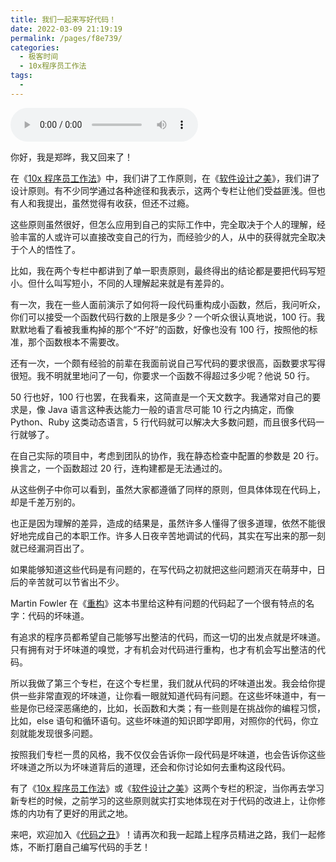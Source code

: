 ```yaml
---
title: 我们一起来写好代码！
date: 2022-03-09 21:19:19
permalink: /pages/f8e739/
categories:
  - 极客时间
  - 10x程序员工作法
tags:
  - 
---
```

<audio title="第三季回归.我们一起来写好代码！" src="https://static001.geekbang.org/resource/audio/01/43/013ffe3361243b5cfde19bae89274743.mp3" controls="controls"></audio> 
<p>你好，我是郑晔，我又回来了！</p><p>在《<a href="https://time.geekbang.org/column/intro/100022301">10x 程序员工作法</a>》中，我们讲了工作原则，在《<a href="https://time.geekbang.org/column/intro/100052601">软件设计之美</a>》，我们讲了设计原则。有不少同学通过各种途径和我表示，这两个专栏让他们受益匪浅。但也有人和我提出，虽然觉得有收获，但还不过瘾。</p><p>这些原则虽然很好，但怎么应用到自己的实际工作中，完全取决于个人的理解，经验丰富的人或许可以直接改变自己的行为，而经验少的人，从中的获得就完全取决于个人的悟性了。</p><p>比如，我在两个专栏中都讲到了单一职责原则，最终得出的结论都是要把代码写短小。但什么叫写短小，不同的人理解起来就是有差异的。</p><p>有一次，我在一些人面前演示了如何将一段代码重构成小函数，然后，我问听众，你们可以接受一个函数代码行数的上限是多少？一个听众很认真地说，100 行。我默默地看了看被我重构掉的那个“不好”的函数，好像也没有 100 行，按照他的标准，那个函数根本不需要改。</p><p>还有一次，一个颇有经验的前辈在我面前说自己写代码的要求很高，函数要求写得很短。我不明就里地问了一句，你要求一个函数不得超过多少呢？他说 50 行。</p><p>50 行也好，100 行也罢，在我看来，这简直是一个天文数字。我通常对自己的要求是，像 Java 语言这种表达能力一般的语言尽可能 10 行之内搞定，而像 Python、Ruby 这类动态语言，5 行代码就可以解决大多数问题，而且很多代码一行就够了。</p><!-- [[[read_end]]] --><p>在自己实际的项目中，考虑到团队的协作，我在静态检查中配置的参数是 20 行。换言之，一个函数超过 20 行，连构建都是无法通过的。</p><p>从这些例子中你可以看到，虽然大家都遵循了同样的原则，但具体体现在代码上，却是千差万别的。</p><p>也正是因为理解的差异，造成的结果是，虽然许多人懂得了很多道理，依然不能很好地完成自己的本职工作。许多人日夜辛苦地调试的代码，其实在写出来的那一刻就已经漏洞百出了。</p><p>如果能够知道这些代码是有问题的，在写代码之初就把这些问题消灭在萌芽中，日后的辛苦就可以节省出不少。</p><p>Martin Fowler 在《<a href="https://book.douban.com/subject/30468597/">重构</a>》这本书里给这种有问题的代码起了一个很有特点的名字：代码的坏味道。</p><p>有追求的程序员都希望自己能够写出整洁的代码，而这一切的出发点就是坏味道。只有拥有对于坏味道的嗅觉，才有机会对代码进行重构，也才有机会写出整洁的代码。</p><p>所以我做了第三个专栏，在这个专栏里，我们就从代码的坏味道出发。我会给你提供一些非常直观的坏味道，让你看一眼就知道代码有问题。在这些坏味道中，有一些是你已经深恶痛绝的，比如，长函数和大类；有一些则是在挑战你的编程习惯，比如，else 语句和循环语句。这些坏味道的知识即学即用，对照你的代码，你立刻就能发现很多问题。</p><p>按照我们专栏一贯的风格，我不仅仅会告诉你一段代码是坏味道，也会告诉你这些坏味道之所以为坏味道背后的道理，还会和你讨论如何去重构这段代码。</p><p>有了《<a href="https://time.geekbang.org/column/intro/100022301">10x 程序员工作法</a>》或《<a href="https://time.geekbang.org/column/intro/100052601">软件设计之美</a>》这两个专栏的积淀，当你再去学习新专栏的时候，之前学习的这些原则就实打实地体现在对于代码的改进上，让你修炼的内功有了更好的用武之地。</p><p>来吧，欢迎加入《<a href="https://time.geekbang.org/column/intro/100068401">代码之丑</a>》！请再次和我一起踏上程序员精进之路，我们一起修炼，不断打磨自己编写代码的手艺！</p>